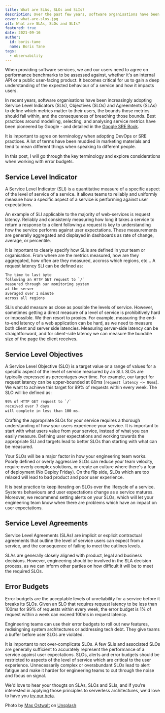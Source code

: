 ```yaml
---
title: What are SLAs, SLOs and SLIs?
description: Over the past few years, software organisations have been embracing DevOps and SRE practices, including working with Service Level Agreements, Objectives and Indicators. What are those and how can you leverage their benefits in your organisation?
cover: what-are-slos.jpg
alt: What are SLAs, SLOs and SLIs?
featured: true
date: 2021-09-16
author:
  id: boris-tane
  name: Boris Tane
tags: 
  - observability
---
```


When providing software services, we and our users need to agree on performance benchmarks to be assessed against, whether it's an internal API or a public user-facing product. It becomes critical for us to gain a deep understanding of the expected behaviour of a service and how it impacts users.

In recent years, software organisations have been increasingly adopting Service Level Indicators (SLIs), Objectives (SLOs) and Agreemtents (SLAs) to define which metrics matter to their users, the bounds those metrics should fall within, and the consequences of breaching those bounds. Best practices around modelling, selecting, and analysing service metrics have been pioneered by Google - and detailed in the [Google SRE Book](https://sre.google/sre-book/service-level-objectives/).

It is important to agree on terminology when adopting DevOps or SRE practices. A lot of terms have been muddied in marketing materials and tend to mean different things when speaking to different people.

In this post, I will go through the key terminology and explore considerations when working with error budgets.

## Service Level Indicator

A Service Level Indicator (SLI) is a quantitative measure of a specific aspect of the level of service of a service. It allows teams to reliably and uniformly measure how a specific aspect of a service is performing against user expectations.

An example of SLI applicable to the majority of web-services is request latency. Reliably and consistenly measuring how long it takes a service to return a response to a client following a request is key to understanding how the service performs against user expectations. These measurements are generally aggregated and displayed in dashboards as rate of change, average, or percentile.

<info-box>
  <template #info-box>
    It is highly recommendeded to work with percentiles rather than averages. Averages hide outliers and long-tail data points, which are often critical to a service perceived performance. 
  </template>
</info-box>

It is important to clearly specify how SLIs are defined in your team or organisation. From where are the metrics measured, how are they aggregated, how often are they measured, accross which regions, etc... A request latency SLI can be defined as:

```txt
The time to last byte
following an HTTP GET request to `/`
measured through our monitoring system
at the server
averaged over 1 minute
across all regions
```

SLIs should measure as close as possible the levels of service. However, sometimes getting a direct measure of a level of service is prohibitively hard or impossible. We then resort to proxies. For example, measuring the end-to-end latency of a web application can be hard, as we need to measure both client and server side latencies. Measuring server-side latency can be straightforward, and for client-side latency we can measure the bunddle size of the page the client receives.

## Service Level Objectives

A Service Level Objective (SLO) is a target value or a range of values for a specific aspect of the level of service measured by an SLI. SLOs are typically expressed as percentages over time. For example, our target for request latency can be upper-bounded at 80ms (`request latency <= 80ms`). We want to achieve this target for 99% of requests within every week. The SLO will be defined as:

```txt
99% of HTTP GET request to `/`
received over 7 days
will complete in less than 100 ms.
```

Crafting the appropriate SLOs for your service requires a thorough understanding of how your users experience your service. It is important to start with what users value from your service, instead of what you can easily measure. Defining user expectations and working towards the appropriate SLI and targets lead to better SLOs than starting with what can be measured.

Your SLOs will be a major factor in how your engineering team works. Poorly defined or overly aggressive SLOs can reduce your team velocity, require overly complex solutions, or create an culture where there's a fear of deployment (No Deploy Friday). On the flip side, SLOs which are too relaxed will lead to bad product and poor user experience.

It is best practice to keep iterating on SLOs over the lifecycle of a service. Systems behaviours and user expectations change as a service matures. Moreover, we recommend setting alerts on your SLOs, which will let your engineering team know when there are problems which have an impact on user expectations. 

## Service Level Agreements

Service Level Agreements (SLAs) are implicit or explicit contractual agreements that outline the level of service users can expect from a service, and the consequence of failing to meet the outlines levels.

SLAs are generally closely aligned with product, legal and business decisions. However, engineering should be involved in the SLA decision process, as we can inform other parties on how difficult it will be to meet the required SLOs.

<!-- <article-image  src="blog/what-are-slos/image.png"  alt="tl;dr" title="tl;dr" source="">
</article-image> -->

## Error Budgets

Error budgets are the acceptable levels of unreliability for a service before it breaks its SLOs. Given an SLO that requires request latency to be less than 100ms for 99% of requests within every week, the error budget is 1% of request within a week can exceed 100ms in request latency.

<info-box>
  <template #info-box>
    An error budget can be seen as an SLO for meeting another SLO.
  </template>
</info-box>

Engineering teams can use their error budgets to roll out new features, redisingning system architectures or addressing tech debt. They give teams a buffer before user SLOs are violated.

It is important to not over-complicate SLOs. A few SLIs and associated SLOs are generally sufficient to accurately represent the performance of a service against user expectations. SLOs, alerts and error budgets should be restricted to aspects of the level of service which are critical to the user experience. Unnecessarily complex or overabundant SLOs lead to alert fatigue and make it harder for engineering teams to cut through the noise and focus on signal.

We'd love to hear your thougts on SLAs, SLOs and SLIs, and if you're interested in applying those principles to serverless architectures, we'd love to have you [try our beta](https://baselime.io).

Photo by <a href="https://unsplash.com/@maxostwalt?utm_source=unsplash&utm_medium=referral&utm_content=creditCopyText">Max Ostwalt</a> on <a href="https://unsplash.com/s/photos/lighthouse?utm_source=unsplash&utm_medium=referral&utm_content=creditCopyText">Unsplash</a>
  
